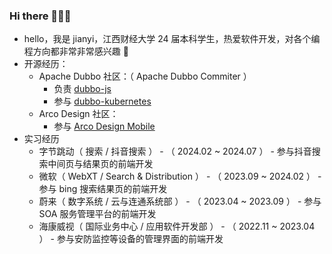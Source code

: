 ### Hi there 👋👋👋

- hello，我是 jianyi，江西财经大学 24 届本科学生，热爱软件开发，对各个编程方向都非常非常感兴趣 🤖
- 开源经历：
  - Apache Dubbo 社区：（ Apache Dubbo Commiter ）
    - 负责 [dubbo-js](https://github.com/apache/dubbo-js)
    - 参与 [dubbo-kubernetes](https://github.com/apache/dubbo-kubernetes)
  - Arco Design 社区：
    - 参与 [Arco Design Mobile](https://github.com/arco-design/arco-design-mobile)
- 实习经历
  - 字节跳动（ 搜索 / 抖音搜索 ） - （ 2024.02 ~ 2024.07 ） - 参与抖音搜索中间页与结果页的前端开发
  - 微软（ WebXT / Search & Distribution ） - （ 2023.09 ~ 2024.02 ） - 参与 bing 搜索结果页的前端开发
  - 蔚来（ 数字系统 / 云与连通系统部 ） - （ 2023.04 ~ 2023.09 ） - 参与 SOA 服务管理平台的前端开发
  - 海康威视（ 国际业务中心 / 应用软件开发部 ） - （ 2022.11 ~ 2023.04 ） - 参与安防监控等设备的管理界面的前端开发



























